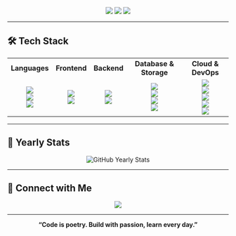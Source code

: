 <p align="center">
  <img src="https://img.shields.io/github/followers/NoobFullStack?label=Followers&style=social" />
  <img src="https://img.shields.io/github/stars/NoobFullStack?label=Stars&style=social" />
  <img src="https://img.shields.io/badge/Location-Lisbon,%20Portugal-blue" />
</p>

---

## 🛠️ Tech Stack

<table align="center">
  <tr>
    <td align="center"><b>Languages</b></td>
    <td align="center"><b>Frontend</b></td>
    <td align="center"><b>Backend</b></td>
    <td align="center"><b>Database & Storage</b></td>
    <td align="center"><b>Cloud & DevOps</b></td>
  </tr>
  <tr>
    <td align="center">
      <img src="https://img.shields.io/badge/JavaScript-%23323330.svg?style=for-the-badge&logo=javascript&logoColor=%23F7DF1E"/><br>
      <img src="https://img.shields.io/badge/TypeScript-%23007ACC.svg?style=for-the-badge&logo=typescript&logoColor=white"/><br>
      <img src="https://img.shields.io/badge/Python-%233776AB.svg?style=for-the-badge&logo=python&logoColor=white"/>
    </td>
    <td align="center">
      <img src="https://img.shields.io/badge/React-%2361DAFB.svg?style=for-the-badge&logo=react&logoColor=black"/><br>
      <img src="https://img.shields.io/badge/Next.js-%23000000.svg?style=for-the-badge&logo=nextdotjs&logoColor=white"/>
    </td>
    <td align="center">
      <img src="https://img.shields.io/badge/Node.js-%23339933.svg?style=for-the-badge&logo=node.js&logoColor=white"/><br>
      <img src="https://img.shields.io/badge/Express.js-%23000000.svg?style=for-the-badge&logo=express&logoColor=white"/>
    </td>
    <td align="center">
      <img src="https://img.shields.io/badge/PostgreSQL-%23316192.svg?style=for-the-badge&logo=postgresql&logoColor=white"/><br>
      <img src="https://img.shields.io/badge/MySQL-%234479A1.svg?style=for-the-badge&logo=mysql&logoColor=white"/><br>
      <img src="https://img.shields.io/badge/MongoDB-%2347A248.svg?style=for-the-badge&logo=mongodb&logoColor=white"/><br>
      <img src="https://img.shields.io/badge/Supabase-4a6cf7.svg?style=for-the-badge&logo=supabase&logoColor=white"/>
    </td>
    <td align="center">
      <img src="https://img.shields.io/badge/AWS-%23FF9900.svg?style=for-the-badge&logo=amazon-aws&logoColor=white"/><br>
      <img src="https://img.shields.io/badge/GCP-%234285F4.svg?style=for-the-badge&logo=google-cloud&logoColor=white"/><br>
      <img src="https://img.shields.io/badge/Azure-%230072C6.svg?style=for-the-badge&logo=microsoftazure&logoColor=white"/><br>
      <img src="https://img.shields.io/badge/Docker-%232496ED.svg?style=for-the-badge&logo=docker&logoColor=white"/><br>
      <img src="https://img.shields.io/badge/GitHub%20Actions-4a6cf7.svg?style=for-the-badge&logo=githubactions&logoColor=white"/>
    </td>
  </tr>
</table>

---

## 📅 Yearly Stats

<p align="center">
  <img src="https://github-profile-summary-cards.vercel.app/api/cards/profile-details?username=NoobFullStack&theme=github_dark" alt="GitHub Yearly Stats" />
</p>

---

## 🤝 Connect with Me

<p align="center">
  <a href="https://www.linkedin.com/in/dennis-zebregs/">
    <img src="https://img.shields.io/badge/LinkedIn-Dennis%20Zebregs-4a6cf7?style=for-the-badge&logo=linkedin&logoColor=white" />
  </a>
</p>

---

<p align="center">
  <b>“Code is poetry. Build with passion, learn every day.”</b>
</p>

